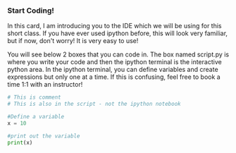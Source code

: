### Start Coding!

In this card, I am introducing you to the IDE which we will be using for this short class.  If you have ever used ipython before, this will look very familiar, but if now, don't worry!  It is very easy to use!

You will see below 2 boxes that you can code in.  The box named script.py is where you write your code and then the ipython terminal is the interactive python area.  In the ipython terminal, you can define variables and create expressions but only one at a time.  If this is confusing, feel free to book a time 1:1 with an instructor!

```python
# This is comment
# This is also in the script - not the ipython notebook

#Define a variable
x = 10

#print out the variable
print(x)
```
